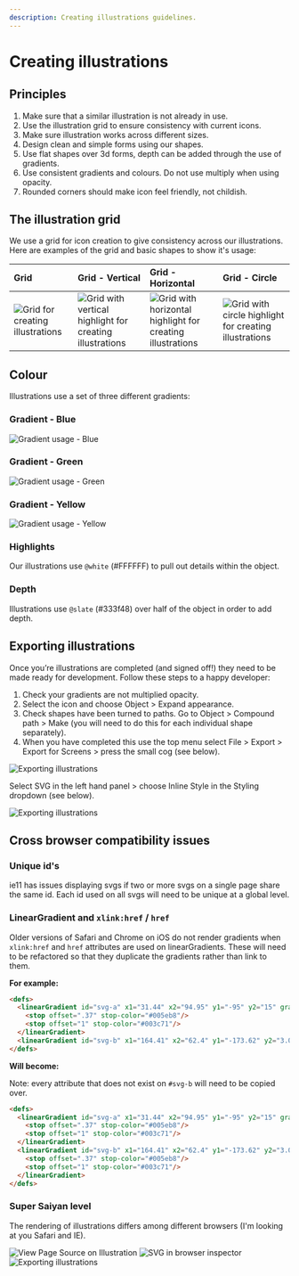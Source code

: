 ```yaml
---
description: Creating illustrations guidelines.
---
```


# Creating illustrations

## Principles

1. Make sure that a similar illustration is not already in use.
2. Use the illustration grid to ensure consistency with current icons.
3. Make sure illustration works across different sizes.
4. Design clean and simple forms using our shapes.
5. Use flat shapes over 3d forms, depth can be added through the use of gradients.
6. Use consistent gradients and colours. Do not use multiply when using opacity.
7. Rounded corners should make icon feel friendly, not childish.

## The illustration grid

We use a grid for icon creation to give consistency across our illustrations. Here are examples of the grid and basic shapes to show it's usage:

| Grid | Grid - Vertical | Grid - Horizontal | Grid - Circle |
| :--- | :--- | :--- | :--- |
| ![Grid for creating illustrations](https://user-images.githubusercontent.com/43471890/62045505-66bcc400-b1fd-11e9-949e-572e2dc40bf8.jpg) | ![Grid with vertical highlight for creating illustrations](https://user-images.githubusercontent.com/43471890/62050044-6b3aaa00-b208-11e9-8adb-3df5d4c240dd.jpg) | ![Grid with horizontal highlight for creating illustrations](https://user-images.githubusercontent.com/43471890/62050140-a5a44700-b208-11e9-8bf8-555ec87242a8.jpg) | ![Grid with circle highlight for creating illustrations](https://user-images.githubusercontent.com/43471890/62050739-c91bc180-b209-11e9-8561-134bd845fb4b.jpg) |

## Colour

Illustrations use a set of three different gradients:

### Gradient - Blue

![Gradient usage - Blue](https://user-images.githubusercontent.com/43471890/62051024-624ad800-b20a-11e9-846e-7bb4902e5e82.jpg)

### Gradient - Green

![Gradient usage - Green](https://user-images.githubusercontent.com/43471890/62051025-624ad800-b20a-11e9-99f3-4044fd8d3e8f.jpg)

### Gradient - Yellow

![Gradient usage - Yellow](https://user-images.githubusercontent.com/43471890/62051026-624ad800-b20a-11e9-9ee4-b3d9ca9da6bd.jpg)

### Highlights

Our illustrations use `@white` (#FFFFFF) to pull out details within the object.

### Depth

Illustrations use `@slate` (#333f48) over half of the object in order to add depth.

## Exporting illustrations

Once you’re illustrations are completed (and signed off!) they need to be made ready for development. Follow these steps to a happy developer:

1. Check your gradients are not multiplied opacity.
2. Select the icon and choose Object &gt; Expand appearance.
3. Check shapes have been turned to paths. Go to Object &gt; Compound path &gt; Make (you will need to do this for each individual shape separately).
4. When you have completed this use the top menu select File &gt; Export &gt; Export for Screens &gt; press the small cog (see below).

![Exporting illustrations](https://user-images.githubusercontent.com/43471890/62051136-a2aa5600-b20a-11e9-814b-a1a8f418dfd0.jpg)

Select SVG in the left hand panel &gt; choose Inline Style in the Styling dropdown (see below).

![Exporting illustrations](https://user-images.githubusercontent.com/43471890/62051134-a211bf80-b20a-11e9-8787-f72f2d4579c3.jpg)

## Cross browser compatibility issues

### Unique id's

ie11 has issues displaying svgs if two or more svgs on a single page share the same id. Each id used on all svgs will need to be unique at a global level.

### LinearGradient and  `xlink:href` / `href`

Older versions of Safari and Chrome on iOS do not render gradients when `xlink:href` and `href` attributes are used on linearGradients. These will need to be refactored so that they duplicate the gradients rather than link to them.

**For example:**

```html
<defs>
  <linearGradient id="svg-a" x1="31.44" x2="94.95" y1="-95" y2="15" gradientTransform="translate(0 120)" gradientUnits="userSpaceOnUse">
    <stop offset=".37" stop-color="#005eb8"/>
    <stop offset="1" stop-color="#003c71"/>
  </linearGradient>
  <linearGradient id="svg-b" x1="164.41" x2="62.4" y1="-173.62" y2="3.08" xlink:href="#svg-a"/>
</defs>
```

**Will become:**

Note: every attribute that does not exist on `#svg-b` will need to be copied over.

```html
<defs>
  <linearGradient id="svg-a" x1="31.44" x2="94.95" y1="-95" y2="15" gradientTransform="translate(0 120)" gradientUnits="userSpaceOnUse">
    <stop offset=".37" stop-color="#005eb8"/>
    <stop offset="1" stop-color="#003c71"/>
  </linearGradient>
  <linearGradient id="svg-b" x1="164.41" x2="62.4" y1="-173.62" y2="3.08" gradientTransform="translate(0 120)" gradientUnits="userSpaceOnUse">
    <stop offset=".37" stop-color="#005eb8"/>
    <stop offset="1" stop-color="#003c71"/>
  </linearGradient>
</defs>
```

### Super Saiyan level

The rendering of illustrations differs among different browsers (I'm looking at you Safari and IE).

![View Page Source on Illustration](https://user-images.githubusercontent.com/43471890/62051137-a2aa5600-b20a-11e9-988f-a6787298f7ef.jpg) ![SVG in browser inspector](https://user-images.githubusercontent.com/43471890/62051139-a342ec80-b20a-11e9-87c1-c0acaa24ce09.jpg) ![Exporting illustrations](https://user-images.githubusercontent.com/43471890/62051138-a2aa5600-b20a-11e9-8d10-1dddeb451164.jpg)
